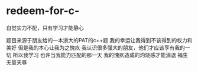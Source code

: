 # redeem-for-c-
自觉实力不配，只有学习才能静心

题目来源于朋友给的一本浙大的PAT的c++题
我的幸运让我得到不该得到的权力和美好
但是我的本心让我为之愧疚
我认识很多强大的朋友，他们才应该享有我的一切
所以我学习
也许当我能力匹配的那一天
我的愧疚造成的灼烧感才能消退
福生无量天尊
